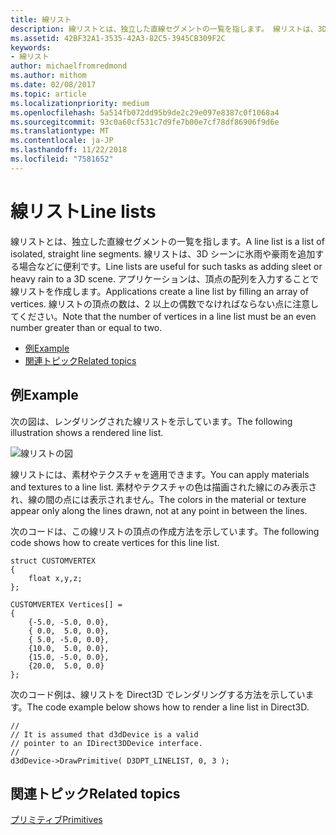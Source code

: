 ```yaml
---
title: 線リスト
description: 線リストとは、独立した直線セグメントの一覧を指します。 線リストは、3D シーンに氷雨や豪雨を追加する場合などに便利です。 アプリケーションは、頂点の配列を入力することで線リストを作成します。
ms.assetid: 42BF32A1-3535-42A3-82C5-3945CB309F2C
keywords:
- 線リスト
author: michaelfromredmond
ms.author: mithom
ms.date: 02/08/2017
ms.topic: article
ms.localizationpriority: medium
ms.openlocfilehash: 5a514fb072dd95b9de2c29e097e8387c0f1068a4
ms.sourcegitcommit: 93c0a60cf531c7d9fe7b00e7cf78df86906f9d6e
ms.translationtype: MT
ms.contentlocale: ja-JP
ms.lasthandoff: 11/22/2018
ms.locfileid: "7581652"
---
```

# <a name="line-lists"></a><span data-ttu-id="e878a-106">線リスト</span><span class="sxs-lookup"><span data-stu-id="e878a-106">Line lists</span></span>


<span data-ttu-id="e878a-107">線リストとは、独立した直線セグメントの一覧を指します。</span><span class="sxs-lookup"><span data-stu-id="e878a-107">A line list is a list of isolated, straight line segments.</span></span> <span data-ttu-id="e878a-108">線リストは、3D シーンに氷雨や豪雨を追加する場合などに便利です。</span><span class="sxs-lookup"><span data-stu-id="e878a-108">Line lists are useful for such tasks as adding sleet or heavy rain to a 3D scene.</span></span> <span data-ttu-id="e878a-109">アプリケーションは、頂点の配列を入力することで線リストを作成します。</span><span class="sxs-lookup"><span data-stu-id="e878a-109">Applications create a line list by filling an array of vertices.</span></span> <span data-ttu-id="e878a-110">線リストの頂点の数は、2 以上の偶数でなければならない点に注意してください。</span><span class="sxs-lookup"><span data-stu-id="e878a-110">Note that the number of vertices in a line list must be an even number greater than or equal to two.</span></span>

-   [<span data-ttu-id="e878a-111">例</span><span class="sxs-lookup"><span data-stu-id="e878a-111">Example</span></span>](#example)
-   [<span data-ttu-id="e878a-112">関連トピック</span><span class="sxs-lookup"><span data-stu-id="e878a-112">Related topics</span></span>](#related-topics)

## <a name="span-idexamplespanspan-idexamplespanspan-idexamplespanexample"></a><span data-ttu-id="e878a-113"><span id="Example"></span><span id="example"></span><span id="EXAMPLE"></span>例</span><span class="sxs-lookup"><span data-stu-id="e878a-113"><span id="Example"></span><span id="example"></span><span id="EXAMPLE"></span>Example</span></span>


<span data-ttu-id="e878a-114">次の図は、レンダリングされた線リストを示しています。</span><span class="sxs-lookup"><span data-stu-id="e878a-114">The following illustration shows a rendered line list.</span></span>

![線リストの図](images/linelst.png)

<span data-ttu-id="e878a-116">線リストには、素材やテクスチャを適用できます。</span><span class="sxs-lookup"><span data-stu-id="e878a-116">You can apply materials and textures to a line list.</span></span> <span data-ttu-id="e878a-117">素材やテクスチャの色は描画された線にのみ表示され、線の間の点には表示されません。</span><span class="sxs-lookup"><span data-stu-id="e878a-117">The colors in the material or texture appear only along the lines drawn, not at any point in between the lines.</span></span>

<span data-ttu-id="e878a-118">次のコードは、この線リストの頂点の作成方法を示しています。</span><span class="sxs-lookup"><span data-stu-id="e878a-118">The following code shows how to create vertices for this line list.</span></span>

```
struct CUSTOMVERTEX
{
    float x,y,z;
};

CUSTOMVERTEX Vertices[] = 
{
    {-5.0, -5.0, 0.0},
    { 0.0,  5.0, 0.0},
    { 5.0, -5.0, 0.0},
    {10.0,  5.0, 0.0},
    {15.0, -5.0, 0.0},
    {20.0,  5.0, 0.0}
};
```

<span data-ttu-id="e878a-119">次のコード例は、線リストを Direct3D でレンダリングする方法を示しています。</span><span class="sxs-lookup"><span data-stu-id="e878a-119">The code example below shows how to render a line list in Direct3D.</span></span>

```
//
// It is assumed that d3dDevice is a valid
// pointer to an IDirect3DDevice interface.
//
d3dDevice->DrawPrimitive( D3DPT_LINELIST, 0, 3 );
```

## <a name="span-idrelated-topicsspanrelated-topics"></a><span data-ttu-id="e878a-120"><span id="related-topics"></span>関連トピック</span><span class="sxs-lookup"><span data-stu-id="e878a-120"><span id="related-topics"></span>Related topics</span></span>


[<span data-ttu-id="e878a-121">プリミティブ</span><span class="sxs-lookup"><span data-stu-id="e878a-121">Primitives</span></span>](primitives.md)

 

 





